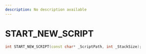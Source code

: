 ```yaml
---
description: No description available 
---
```


# START_NEW_SCRIPT

```cpp
int START_NEW_SCRIPT(const char* _ScriptPath, int _StackSize);
```